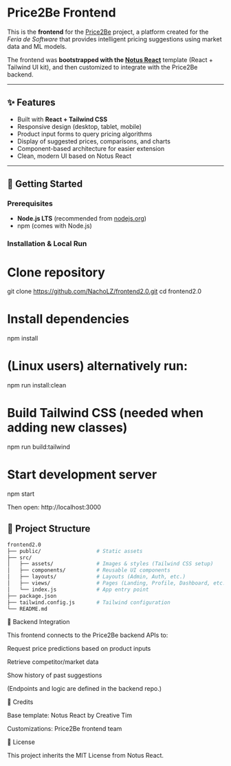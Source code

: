# Price2Be Frontend

This is the **frontend** for the [Price2Be](https://price2be.feriadesoftware.cl/#/) project, a platform created for the *Feria de Software* that provides intelligent pricing suggestions using market data and ML models.  

The frontend was **bootstrapped with the [Notus React](https://www.creative-tim.com/product/notus-react)** template (React + Tailwind UI kit), and then customized to integrate with the Price2Be backend.

---

## ✨ Features

- Built with **React + Tailwind CSS**  
- Responsive design (desktop, tablet, mobile)  
- Product input forms to query pricing algorithms  
- Display of suggested prices, comparisons, and charts  
- Component-based architecture for easier extension  
- Clean, modern UI based on Notus React  

---

## 🚀 Getting Started

### Prerequisites

- **Node.js LTS** (recommended from [nodejs.org](https://nodejs.org/en/))  
- npm (comes with Node.js)  

### Installation & Local Run


# Clone repository
git clone https://github.com/NachoLZ/frontend2.0.git
cd frontend2.0

# Install dependencies
npm install

# (Linux users) alternatively run:
npm run install:clean

# Build Tailwind CSS (needed when adding new classes)
npm run build:tailwind

# Start development server
npm start

Then open: http://localhost:3000


## 📂 Project Structure

```bash
frontend2.0
├── public/                  # Static assets
├── src/
│   ├── assets/              # Images & styles (Tailwind CSS setup)
│   ├── components/          # Reusable UI components
│   ├── layouts/             # Layouts (Admin, Auth, etc.)
│   ├── views/               # Pages (Landing, Profile, Dashboard, etc.)
│   └── index.js             # App entry point
├── package.json
├── tailwind.config.js       # Tailwind configuration
└── README.md
```

🔌 Backend Integration

This frontend connects to the Price2Be backend APIs to:

Request price predictions based on product inputs

Retrieve competitor/market data

Show history of past suggestions

(Endpoints and logic are defined in the backend repo.)

📝 Credits

Base template: Notus React
 by Creative Tim

Customizations: Price2Be frontend team

📄 License

This project inherits the MIT License
 from Notus React.
